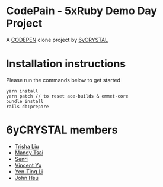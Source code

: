 # CodePain - 5xRuby Demo Day Project
A [CODEPEN](https://codepen.io) clone project by [6yCRYSTAL](https://github.com/6yCRYSTAL)

# Installation instructions
Please run the commands below to get started
```
yarn install
yarn patch // to reset ace-builds & emmet-core
bundle install
rails db:prepare
```
# 6yCRYSTAL members
- [Trisha Liu](https://github.com/p4952015)
- [Mandy Tsai](https://github.com/mandy0315)
- [Senri](https://github.com/Senri8468)
- [Vincent Yu](https://github.com/VincentYuuu)
- [Yen-Ting Li](https://github.com/yentingli)
- [John Hsu](https://github.com/cyhsujohn)